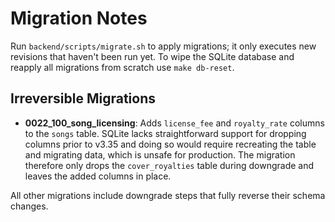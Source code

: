 # Migration Notes

Run `backend/scripts/migrate.sh` to apply migrations; it only executes new
revisions that haven't been run yet.  To wipe the SQLite database and reapply
all migrations from scratch use `make db-reset`.

## Irreversible Migrations

- **0022_100_song_licensing**: Adds `license_fee` and `royalty_rate` columns to the `songs` table. SQLite lacks straightforward support for dropping columns prior to v3.35 and doing so would require recreating the table and migrating data, which is unsafe for production. The migration therefore only drops the `cover_royalties` table during downgrade and leaves the added columns in place.

All other migrations include downgrade steps that fully reverse their schema changes.
